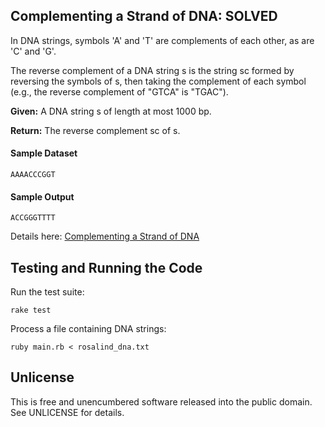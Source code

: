 ## Complementing a Strand of DNA: SOLVED

In DNA strings, symbols 'A' and 'T' are complements of each other, as are 'C' and 'G'.

The reverse complement of a DNA string s is the string sc formed by reversing the symbols of s, then taking the complement of each symbol (e.g., the reverse complement of "GTCA" is "TGAC").

**Given:** A DNA string s of length at most 1000 bp.

**Return:** The reverse complement sc of s.

#### Sample Dataset

    AAAACCCGGT

#### Sample Output

    ACCGGGTTTT
    
Details here: [Complementing a Strand of DNA](http://rosalind.info/problems/revc/)
    
## Testing and Running the Code

Run the test suite:

    rake test
    
Process a file containing DNA strings:

    ruby main.rb < rosalind_dna.txt
    
## Unlicense

This is free and unencumbered software released into the public domain.  See UNLICENSE for details.

